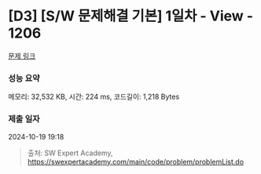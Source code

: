 # [D3] [S/W 문제해결 기본] 1일차 - View - 1206 

[문제 링크](https://swexpertacademy.com/main/code/problem/problemDetail.do?contestProbId=AV134DPqAA8CFAYh) 

### 성능 요약

메모리: 32,532 KB, 시간: 224 ms, 코드길이: 1,218 Bytes

### 제출 일자

2024-10-19 19:18



> 출처: SW Expert Academy, https://swexpertacademy.com/main/code/problem/problemList.do